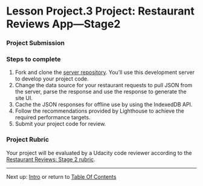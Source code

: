 # Lesson Project.3 Project: Restaurant Reviews App—Stage2

### Project Submission

### Steps to complete
1. Fork and clone the [server repository](https://github.com/udacity/mws-restaurant-stage-2). You’ll use this development server to develop your project code.
2. Change the data source for your restaurant requests to pull JSON from the server, parse the response and use the response to generate the site UI.
3. Cache the JSON responses for offline use by using the IndexedDB API.
4. Follow the recommendations provided by Lighthouse to achieve the required performance targets.
5. Submit your project code for review.

### Project Rubric
Your project will be evaluated by a Udacity code reviewer according to the [Restaurant Reviews: Stage 2 rubric](https://review.udacity.com/#!/rubrics/1131/view).

- - -
Next up: [Intro](ND024_Part4_Lesson01_01.md) or return to [Table Of Contents](./ND024_TableOfContents.md)

